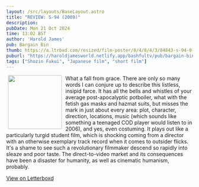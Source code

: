 ```yaml
---
layout: /src/layouts/BaseLayout.astro
title: "REVIEW: S-94 (2009)"
description: 
pubDate: Mon 21 Oct 2024
time: 13:02 BST
author: 'Harold James'
pub: Bargain Bin
thumb: https://a.ltrbxd.com/resized/film-poster/8/4/8/4/3/84843-s-94-0-2000-0-3000-crop.jpg?v=d0350f33df
puburl: "https://haroldjamesworld.netlify.app/bashfultv/pub/bargain-bin"
tags: ["Shozin Fukui", "Japanese film", "short film"]
---
```

<img src="https://a.ltrbxd.com/resized/film-poster/8/4/8/4/3/84843-s-94-0-2000-0-3000-crop.jpg?v=d0350f33df" style="width:145px;height:auto;float:left;padding-right:10px;padding-left:5px;">

What a fall from grace. There are only so many words I can conjure up to describe this listless, insipid farce. It has all the bells and whistles of your average post-apocalyptic potboiler, what with the fetish gas masks and hazmat suits, but misses the mark in just about every area: plot, character, direction, locations, music (which sounds like something a teenaged COD player would listen to in 2006), and yes, even costuming. It plays out like a particularly turgid student film, which is shocking coming from a director with an otherwise exemplary track record when it comes to outsider flicks. It's a shame to see such a revolutionary filmmaker descend so rapidly into sleaze and poor taste. The direct-to-video market and its consequences have been a disaster for humanity, as well as cinematic humanism, probably.

<a href="https://letterboxd.com/for_you_bruce/film/s-94" target="_blank" rel="noopener noreferrer">View on Letterboxd</a>